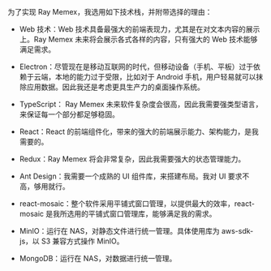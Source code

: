 为了实现 Ray Memex，我选用如下技术栈，并附带选择的理由：

- Web 技术：Web 技术具备最强大的前端表现力，尤其是在对文本内容的展示上。Ray Memex 未来将会展示各式各样的内容，只有强大的 Web 技术能够满足需求。

- Electron：尽管现在是移动互联网的时代，但移动设备（手机、平板）过于依赖于云端，本地的能力过于受限，比如对于 Android 手机，用户轻易就可以抹除应用数据。因此我还是考虑更具生产力的桌面操作系统。

- TypeScript： Ray Memex 未来软件复杂度会很高，因此我需要强类型语言，来保证每一个部分都足够稳固。

- React：React 的前端组件化，带来的强大的前端展示能力、架构能力，是我需要的。

- Redux：Ray Memex 将会非常复杂，因此我需要强大的状态管理能力。

- Ant Design：我需要一个成熟的 UI 组件库，来搭建布局。我对 UI 要求不高，够用就行。

- react-mosaic：整个软件采用平铺式窗口管理，以提供最大的效率，react-mosaic 是我所选用的平铺式窗口管理库，能够满足我的需求。

- MinIO：运行在 NAS，对静态文件进行统一管理。具体使用库为 aws-sdk-js，以 S3 兼容方式操作 MinIO。

- MongoDB：运行在 NAS，对数据进行统一管理。
